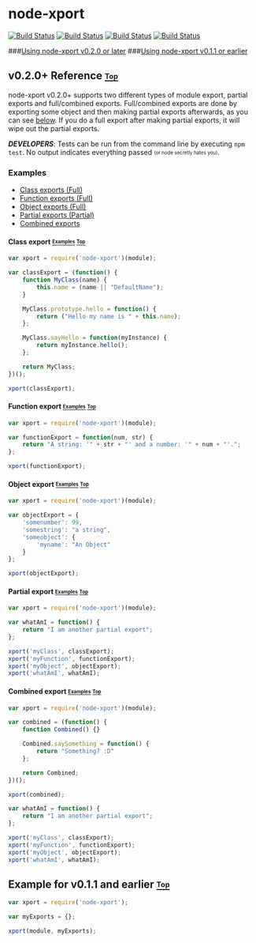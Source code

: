 <a name="top"></a> node-xport
=============================

[![Build Status][image-npm]][url-npm]
[![Build Status][image-tra]][url-tra]
[![Build Status][image-lic]][url-lic]
[![Build Status][image-dls]][url-dls]

###[Using node-xport v0.2.0 or later](#refv020)
###[Using node-xport v0.1.1 or earlier](#refv011)

<a name="refv020"></a> v0.2.0+ Reference [<sub><sup><strong>Top</strong></sup></sub>][lnk-top]
----------------------------------------
node-xport v0.2.0+ supports two different types of module export, partial exports and full/combined exports.
Full/combined exports are done by exporting some object and then making partial exports afterwards, as you can see [below](#refv020-Combined). If you do a full export after making partial exports, it will wipe out the partial exports.

_**DEVELOPERS**_: Tests can be run from the command line by executing ```npm test```. No output indicates everything passed <sub><sup>(or node secretly hates you)</sup></sub>.

### <a name="refv020-Examples"></a> Examples
* [Class exports (Full)](#refv020-Class)
* [Function exports (Full)](#refv020-Function)
* [Object exports (Full)](#refv020-Object)
* [Partial exports (Partial)](#refv020-Partial)
* [Combined exports](#refv020-Combined)

#### <a name="refv020-Class"></a> Class export [<sub><sup><strong>Examples</strong></sup></sub>][lnk-examples] [<sub><sup><strong>Top</strong></sup></sub>][lnk-top]
```js
var xport = require('node-xport')(module);

var classExport = (function() {
    function MyClass(name) {
        this.name = (name || "DefaultName");
    }

    MyClass.prototype.hello = function() {
        return ("Hello my name is " + this.name);
    };

    MyClass.sayHello = function(myInstance) {
        return myInstance.hello();
    };

    return MyClass;
})();

xport(classExport);
```

#### <a name="refv020-Function"></a> Function export [<sub><sup><strong>Examples</strong></sup></sub>][lnk-examples] [<sub><sup><strong>Top</strong></sup></sub>][lnk-top]
```js
var xport = require('node-xport')(module);

var functionExport = function(num, str) {
    return "A string: '" + str + "' and a number: '" + num + "'.";
};

xport(functionExport);
```

#### <a name="refv020-Object"></a> Object export [<sub><sup><strong>Examples</strong></sup></sub>][lnk-examples] [<sub><sup><strong>Top</strong></sup></sub>][lnk-top]
```js
var xport = require('node-xport')(module);

var objectExport = {
    'somenumber': 99,
    'somestring': "a string",
    'someobject': {
        'myname': "An Object"
    }
};

xport(objectExport);
```

#### <a name="refv020-Partial"></a> Partial export [<sub><sup><strong>Examples</strong></sup></sub>][lnk-examples] [<sub><sup><strong>Top</strong></sup></sub>][lnk-top]
```js
var xport = require('node-xport')(module);

var whatAmI = function() {
    return "I am another partial export";
};

xport('myClass', classExport);
xport('myFunction', functionExport);
xport('myObject', objectExport);
xport('whatAmI', whatAmI);
```

#### <a name="refv020-Combined"></a> Combined export [<sub><sup><strong>Examples</strong></sup></sub>][lnk-examples] [<sub><sup><strong>Top</strong></sup></sub>][lnk-top]
```js
var xport = require('node-xport')(module);

var combined = (function() {
    function Combined() {}

    Combined.saySomething = function() {
        return "Something? :D"
    };

    return Combined;
})();

xport(combined);

var whatAmI = function() {
    return "I am another partial export";
};

xport('myClass', classExport);
xport('myFunction', functionExport);
xport('myObject', objectExport);
xport('whatAmI', whatAmI);
```

<a name="refv011"></a> Example for v0.1.1 and earlier [<sub><sup><strong>Top</strong></sup></sub>][lnk-top]
-----------------------------------------------------
```js
var xport = require('node-xport');

var myExports = {};

xport(module, myExports);

```

[image-npm]: https://img.shields.io/npm/v/node-xport.svg?style=flat
[image-tra]: http://img.shields.io/travis/PandaCoder/node-xport.svg?style=flat
[image-lic]: http://img.shields.io/npm/l/node-xport.svg?style=flat
[image-dls]: https://img.shields.io/npm/dm/node-xport.svg?style=flat

[url-npm]: https://npmjs.org/package/node-xport
[url-tra]: https://travis-ci.org/PandaCoder/node-xport
[url-lic]: https://github.com/PandaCoder/node-xport/blob/master/LICENSE
[url-dls]: https://npmjs.org/package/node-xport

[lnk-examples]: #refv020-Examples "Go to v0.2.0+ Examples"
[lnk-top]: #top "Go to Top"
